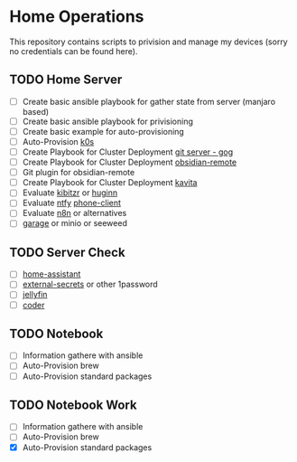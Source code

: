 # Home Operations

This repository contains scripts to privision and manage my devices (sorry no credentials can be found here). 

## TODO Home Server
- [ ] Create basic ansible playbook for gather state from server (manjaro based)
- [ ] Create basic ansible playbook for privisioning
- [ ] Create basic example for auto-provisioning
- [ ] Auto-Provision [k0s](https://github.com/k0sproject/k0s/issues?page=3&q=is%3Aissue+is%3Aopen)
- [ ] Create Playbook for Cluster Deployment [git server - gog](https://gogs.io/)
- [ ] Create Playbook for Cluster Deployment [obsidian-remote](https://github.com/sytone/obsidian-remote)
- [ ] Git plugin for obsidian-remote
- [ ] Create Playbook for Cluster Deployment [kavita](https://github.com/Kareadita/Kavita)
- [ ] Evaluate [kibitzr](https://kibitzr.readthedocs.io/en/latest/) or [huginn](https://github.com/huginn/huginn)
- [ ] Evaluate [ntfy](https://docs.ntfy.sh/) [phone-client](https://apps.apple.com/us/app/ntfy/id1625396347?platform=iphone)
- [ ] Evaluate [n8n](https://n8n.io/) or alternatives
- [ ] [garage](https://garagehq.deuxfleurs.fr/) or minio or seeweed

## TODO Server Check
- [ ] [home-assistant](https://www.home-assistant.io/)
- [ ] [external-secrets](https://external-secrets.io/v0.8.3/) or other 1password
- [ ] [jellyfin](https://jellyfin.org/)
- [ ] [coder](https://github.com/coder/coder)

## TODO Notebook
- [ ] Information gathere with ansible
- [ ] Auto-Provision brew
- [ ] Auto-Provision standard packages

## TODO Notebook Work
- [ ] Information gathere with ansible
- [ ] Auto-Provision brew
- [x] Auto-Provision standard packages
